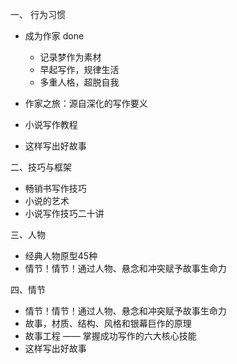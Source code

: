 一、 行为习惯
  * 成为作家  done
    * 记录梦作为素材
    * 早起写作，规律生活
    * 多重人格，超脱自我
    
  * 作家之旅：源自深化的写作要义
  * 小说写作教程
  * 这样写出好故事

二、技巧与框架
  * 畅销书写作技巧
  * 小说的艺术
  * 小说写作技巧二十讲

三、人物
  * 经典人物原型45种
  * 情节！情节！通过人物、悬念和冲突赋予故事生命力

四、情节
  * 情节！情节！通过人物、悬念和冲突赋予故事生命力
  * 故事，材质、结构、风格和银幕巨作的原理
  * 故事工程 —— 掌握成功写作的六大核心技能
  * 这样写出好故事
